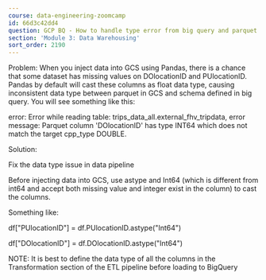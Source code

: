 ```yaml
---
course: data-engineering-zoomcamp
id: 66d3c42dd4
question: GCP BQ - How to handle type error from big query and parquet data?
section: 'Module 3: Data Warehousing'
sort_order: 2190
---
```


Problem: When you inject data into GCS using Pandas, there is a chance that some dataset has missing values on  DOlocationID and PUlocationID. Pandas by default will cast these columns as float data type, causing inconsistent data type between parquet in GCS and schema defined in big query. You will see something like this:

error: Error while reading table: trips_data_all.external_fhv_tripdata, error message: Parquet column 'DOlocationID' has type INT64 which does not match the target cpp_type DOUBLE.

Solution:

Fix the data type issue in data pipeline

Before injecting data into GCS, use astype and Int64 (which is different from int64 and accept both missing value and integer exist in the column) to cast the columns.

Something like:

df["PUlocationID"] = df.PUlocationID.astype("Int64")

df["DOlocationID"] = df.DOlocationID.astype("Int64")

NOTE: It is best to define the data type of all the columns in the Transformation section of the ETL pipeline before loading to BigQuery

